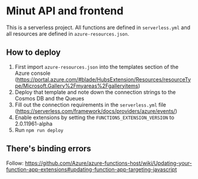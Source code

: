 # Minut API and frontend

This is a serverless project. All functions are defined in `serverless.yml` and all resources are defined in `azure-resources.json`.

## How to deploy

1. First import `azure-resources.json` into the templates section of the Azure console (https://portal.azure.com/#blade/HubsExtension/Resources/resourceType/Microsoft.Gallery%2Fmyareas%2Fgalleryitems)
2. Deploy that template and note down the connection strings to the Cosmos DB and the Queues
3. Fill out the connection requirements in the `serverless.yml` file (https://serverless.com/framework/docs/providers/azure/events/)
4. Enable extensions by setting the `FUNCTIONS_EXTENSION_VERSION` to 2.0.11961-alpha
5. Run `npm run deploy`


## There's binding errors

Follow: https://github.com/Azure/azure-functions-host/wiki/Updating-your-function-app-extensions#updating-function-app-targeting-javascript
